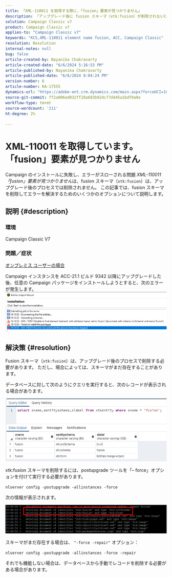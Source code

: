 ```yaml
---
title: 「XML-110011 を取得する際に、「fusion」要素が見つかりません」
description: 「アップグレード後に fusion スキーマ（xtk:fusion）が削除されないCampaign Classic V7 の問題を修正する方法を説明します。」
solution: Campaign Classic v7
product: Campaign Classic v7
applies-to: "Campaign Classic v7"
keywords: "KCS,XML-110011 element name fusion, ACC, Campaign Classic"
resolution: Resolution
internal-notes: null
bug: false
article-created-by: Nayanika Chakravarty
article-created-date: "6/6/2024 5:16:53 PM"
article-published-by: Nayanika Chakravarty
article-published-date: "6/6/2024 8:04:24 PM"
version-number: 6
article-number: KA-17555
dynamics-url: "https://adobe-ent.crm.dynamics.com/main.aspx?forceUCI=1&pagetype=entityrecord&etn=knowledgearticle&id=52aa2490-2824-ef11-840a-00224809adb3"
source-git-commit: ff2a006ed032ff28a683b92dc77d445a1bdf0a0e
workflow-type: tm+mt
source-wordcount: '211'
ht-degree: 2%

---
```


# XML-110011 を取得しています。「fusion」要素が見つかりません


Campaign のインストールに失敗し、エラーがスローされる問題 *XML-110011 「fusion」要素が見つかりません*&#x200B;は、fusion スキーマ（`xtk:fusion`）は、アップグレード後のプロセスでは削除されません。 この記事では、fusion スキーマを削除してエラーを解決するためのいくつかのオプションについて説明します。

## 説明 {#description}


### <b>環境</b>

Campaign Classic V7

### <b>問題／症状</b>

<u>オンプレミス ユーザーの場合</u>

Campaign インスタンスを ACC-21.1 ビルド 9342 以降にアップグレードした後、任意の Campaign パッケージをインストールしようとすると、次のエラーが発生します。
<br>![](assets/___54aa2490-2824-ef11-840a-00224809adb3___.png)

## 解決策 {#resolution}


Fusion スキーマ（`xtk:fusion`）は、アップグレード後のプロセスで削除する必要があります。 ただし、場合によっては、スキーマがまだ存在することがあります。

データベースに対して次のようにクエリを実行すると、次のレコードが表示される場合があります。

![](assets/5cf5ba8b-f838-ec11-b6e6-000d3a348885.png)

xtk:fusion スキーマを削除するには、postupgrade ツールを「– force」オプションを付けて実行する必要があります。

`nlserver config -postupgrade -allinstances -force`

次の情報が表示されます。

![](assets/406e7298-f938-ec11-b6e6-000d3a348885.png)

スキーマがまだ存在する場合は、 `"-force -repair"` オプション：

`nlserver config -postupgrade -allinstances -force -repair`

それでも機能しない場合は、データベースから手動でレコードを削除する必要がある場合があります。
